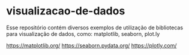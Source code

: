 # visualizacao-de-dados

Esse repositório contém diversos exemplos de utilização de bibliotecas para visualização de dados, como: matplotlib, seaborn, plot.ly

https://matplotlib.org/
https://seaborn.pydata.org/
https://plotly.com/
